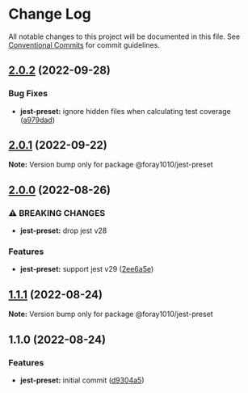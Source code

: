 # Change Log

All notable changes to this project will be documented in this file.
See [Conventional Commits](https://conventionalcommits.org) for commit guidelines.

## [2.0.2](https://github.com/foray1010/common-presets/compare/@foray1010/jest-preset@2.0.1...@foray1010/jest-preset@2.0.2) (2022-09-28)

### Bug Fixes

- **jest-preset:** ignore hidden files when calculating test coverage ([a979dad](https://github.com/foray1010/common-presets/commit/a979dad646fde58b7dc406d6434999b80e16c441))

## [2.0.1](https://github.com/foray1010/common-presets/compare/@foray1010/jest-preset@2.0.0...@foray1010/jest-preset@2.0.1) (2022-09-22)

**Note:** Version bump only for package @foray1010/jest-preset

## [2.0.0](https://github.com/foray1010/common-presets/compare/@foray1010/jest-preset@1.1.1...@foray1010/jest-preset@2.0.0) (2022-08-26)

### ⚠ BREAKING CHANGES

- **jest-preset:** drop jest v28

### Features

- **jest-preset:** support jest v29 ([2ee6a5e](https://github.com/foray1010/common-presets/commit/2ee6a5e3c0d46e9713411a9af196914eabe4b530))

## [1.1.1](https://github.com/foray1010/common-presets/compare/@foray1010/jest-preset@1.1.0...@foray1010/jest-preset@1.1.1) (2022-08-24)

**Note:** Version bump only for package @foray1010/jest-preset

## 1.1.0 (2022-08-24)

### Features

- **jest-preset:** initial commit ([d9304a5](https://github.com/foray1010/common-presets/commit/d9304a5f0269b782e5871a2727752c0582f031f5))
